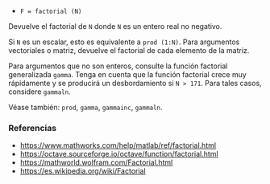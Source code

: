 * `F = factorial (N)`

Devuelve el factorial de `N` donde `N` es un entero real no negativo.

Si `N` es un escalar, esto es equivalente a `prod (1:N)`. Para argumentos vectoriales
o matriz, devuelve el factorial de cada elemento de la matriz.

Para argumentos que no son enteros, consulte la función factorial generalizada `gamma`.
Tenga en cuenta que la función factorial crece muy rápidamente y se producirá un desbordamiento si `N > 171`.
Para tales casos, considere `gammaln`.

Véase también: `prod`, `gamma`, `gammainc`, `gammaln`.

### Referencias

* https://www.mathworks.com/help/matlab/ref/factorial.html
* https://octave.sourceforge.io/octave/function/factorial.html
* https://mathworld.wolfram.com/Factorial.html
* https://es.wikipedia.org/wiki/Factorial
